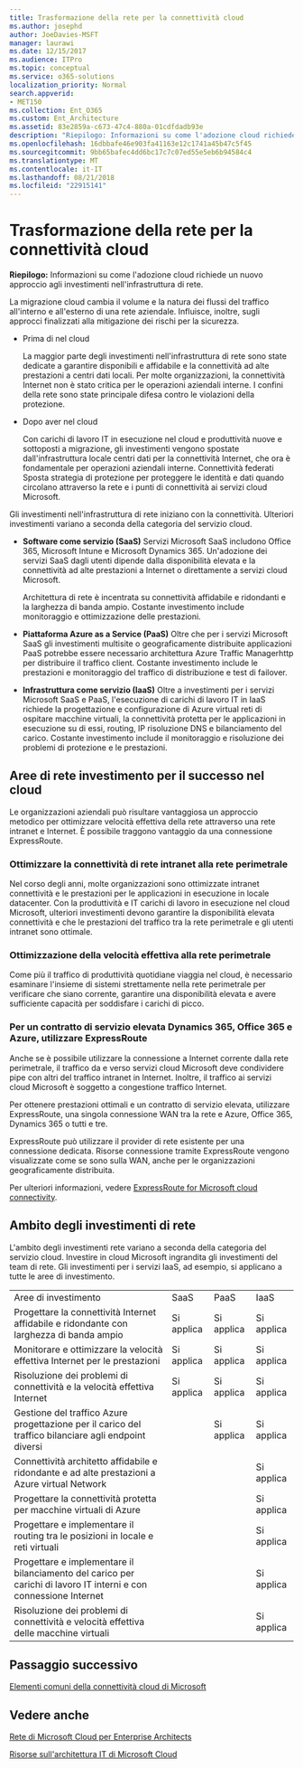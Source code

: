 ```yaml
---
title: Trasformazione della rete per la connettività cloud
ms.author: josephd
author: JoeDavies-MSFT
manager: laurawi
ms.date: 12/15/2017
ms.audience: ITPro
ms.topic: conceptual
ms.service: o365-solutions
localization_priority: Normal
search.appverid:
- MET150
ms.collection: Ent_O365
ms.custom: Ent_Architecture
ms.assetid: 83e2859a-c673-47c4-880a-01cdfdadb93e
description: "Riepilogo: Informazioni su come l'adozione cloud richiede un nuovo approccio agli investimenti nell'infrastruttura di rete."
ms.openlocfilehash: 16dbbafe46e903fa41163e12c1741a45b47c5f45
ms.sourcegitcommit: 9bb65bafec4dd6bc17c7c07ed55e5eb6b94584c4
ms.translationtype: MT
ms.contentlocale: it-IT
ms.lasthandoff: 08/21/2018
ms.locfileid: "22915141"
---
```

# <a name="evolving-your-network-for-cloud-connectivity"></a>Trasformazione della rete per la connettività cloud

 **Riepilogo:** Informazioni su come l'adozione cloud richiede un nuovo approccio agli investimenti nell'infrastruttura di rete.
  
La migrazione cloud cambia il volume e la natura dei flussi del traffico all'interno e all'esterno di una rete aziendale. Influisce, inoltre, sugli approcci finalizzati alla mitigazione dei rischi per la sicurezza.
  
- Prima di nel cloud
    
    La maggior parte degli investimenti nell'infrastruttura di rete sono state dedicate a garantire disponibili e affidabile e la connettività ad alte prestazioni a centri dati locali. Per molte organizzazioni, la connettività Internet non è stato critica per le operazioni aziendali interne. I confini della rete sono state principale difesa contro le violazioni della protezione.
    
- Dopo aver nel cloud
    
    Con carichi di lavoro IT in esecuzione nel cloud e produttività nuove e sottoposti a migrazione, gli investimenti vengono spostate dall'infrastruttura locale centri dati per la connettività Internet, che ora è fondamentale per operazioni aziendali interne. Connettività federati Sposta strategia di protezione per proteggere le identità e dati quando circolano attraverso la rete e i punti di connettività ai servizi cloud Microsoft.
    
Gli investimenti nell'infrastruttura di rete iniziano con la connettività. Ulteriori investimenti variano a seconda della categoria del servizio cloud.
  
- **Software come servizio (SaaS)** Servizi Microsoft SaaS includono Office 365, Microsoft Intune e Microsoft Dynamics 365. Un'adozione dei servizi SaaS dagli utenti dipende dalla disponibilità elevata e la connettività ad alte prestazioni a Internet o direttamente a servizi cloud Microsoft.
    
    Architettura di rete è incentrata su connettività affidabile e ridondanti e la larghezza di banda ampio. Costante investimento include monitoraggio e ottimizzazione delle prestazioni.
    
- **Piattaforma Azure as a Service (PaaS)** Oltre che per i servizi Microsoft SaaS gli investimenti multisite o geograficamente distribuite applicazioni PaaS potrebbe essere necessario architettura Azure Traffic Managerhttp per distribuire il traffico client. Costante investimento include le prestazioni e monitoraggio del traffico di distribuzione e test di failover.
    
- **Infrastruttura come servizio (IaaS)** Oltre a investimenti per i servizi Microsoft SaaS e PaaS, l'esecuzione di carichi di lavoro IT in IaaS richiede la progettazione e configurazione di Azure virtual reti di ospitare macchine virtuali, la connettività protetta per le applicazioni in esecuzione su di essi, routing, IP risoluzione DNS e bilanciamento del carico. Costante investimento include il monitoraggio e risoluzione dei problemi di protezione e le prestazioni.
    
## <a name="areas-of-networking-investment-for-success-in-the-cloud"></a>Aree di rete investimento per il successo nel cloud

Le organizzazioni aziendali può risultare vantaggiosa un approccio metodico per ottimizzare velocità effettiva della rete attraverso una rete intranet e Internet. È possibile traggono vantaggio da una connessione ExpressRoute.
  
### <a name="optimize-intranet-connectivity-to-your-edge-network"></a>Ottimizzare la connettività di rete intranet alla rete perimetrale

Nel corso degli anni, molte organizzazioni sono ottimizzate intranet connettività e le prestazioni per le applicazioni in esecuzione in locale datacenter. Con la produttività e IT carichi di lavoro in esecuzione nel cloud Microsoft, ulteriori investimenti devono garantire la disponibilità elevata connettività e che le prestazioni del traffico tra la rete perimetrale e gli utenti intranet sono ottimale.
  
### <a name="optimize-throughput-at-your-edge-network"></a>Ottimizzazione della velocità effettiva alla rete perimetrale

Come più il traffico di produttività quotidiane viaggia nel cloud, è necessario esaminare l'insieme di sistemi strettamente nella rete perimetrale per verificare che siano corrente, garantire una disponibilità elevata e avere sufficiente capacità per soddisfare i carichi di picco.
  
### <a name="for-a-high-sla-to-azure-office-365-and-dynamics-365-use-expressroute"></a>Per un contratto di servizio elevata Dynamics 365, Office 365 e Azure, utilizzare ExpressRoute

Anche se è possibile utilizzare la connessione a Internet corrente dalla rete perimetrale, il traffico da e verso servizi cloud Microsoft deve condividere pipe con altri del traffico intranet in Internet. Inoltre, il traffico ai servizi cloud Microsoft è soggetto a congestione traffico Internet.
  
Per ottenere prestazioni ottimali e un contratto di servizio elevata, utilizzare ExpressRoute, una singola connessione WAN tra la rete e Azure, Office 365, Dynamics 365 o tutti e tre. 
  
ExpressRoute può utilizzare il provider di rete esistente per una connessione dedicata. Risorse connessione tramite ExpressRoute vengono visualizzate come se sono sulla WAN, anche per le organizzazioni geograficamente distribuita.
  
Per ulteriori informazioni, vedere [ExpressRoute for Microsoft cloud connectivity](expressroute-for-microsoft-cloud-connectivity.md).
  
## <a name="scope-of-network-investments"></a>Ambito degli investimenti di rete

L'ambito degli investimenti rete variano a seconda della categoria del servizio cloud. Investire in cloud Microsoft ingrandita gli investimenti del team di rete. Gli investimenti per i servizi IaaS, ad esempio, si applicano a tutte le aree di investimento.
  
|||||
|:-----|:-----|:-----|:-----|
|Aree di investimento  <br/> |SaaS  <br/> |PaaS  <br/> |IaaS  <br/> |
|Progettare la connettività Internet affidabile e ridondante con larghezza di banda ampio  <br/> |Si applica  <br/> |Si applica  <br/> |Si applica  <br/> |
|Monitorare e ottimizzare la velocità effettiva Internet per le prestazioni  <br/> |Si applica  <br/> |Si applica  <br/> |Si applica  <br/> |
|Risoluzione dei problemi di connettività e la velocità effettiva Internet  <br/> |Si applica  <br/> |Si applica  <br/> |Si applica  <br/> |
|Gestione del traffico Azure progettazione per il carico del traffico bilanciare agli endpoint diversi  <br/> ||Si applica  <br/> |Si applica  <br/> |
|Connettività architetto affidabile e ridondante e ad alte prestazioni a Azure virtual Network  <br/> |||Si applica  <br/> |
|Progettare la connettività protetta per macchine virtuali di Azure  <br/> |||Si applica  <br/> |
|Progettare e implementare il routing tra le posizioni in locale e reti virtuali  <br/> |||Si applica  <br/> |
|Progettare e implementare il bilanciamento del carico per carichi di lavoro IT interni e con connessione Internet  <br/> |||Si applica  <br/> |
|Risoluzione dei problemi di connettività e velocità effettiva delle macchine virtuali  <br/> |||Si applica  <br/> |
   
## <a name="next-step"></a>Passaggio successivo

[Elementi comuni della connettività cloud di Microsoft](common-elements-of-microsoft-cloud-connectivity.md)

## <a name="see-also"></a>Vedere anche

[Rete di Microsoft Cloud per Enterprise Architects](microsoft-cloud-networking-for-enterprise-architects.md)
  
[Risorse sull'architettura IT di Microsoft Cloud](microsoft-cloud-it-architecture-resources.md)



